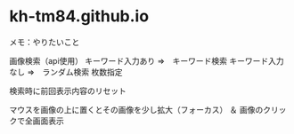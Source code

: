 # kh-tm84.github.io


メモ：やりたいこと

画像検索（api使用）
キーワード入力あり ⇒　キーワード検索
キーワード入力なし ⇒　ランダム検索
枚数指定

検索時に前回表示内容のリセット

マウスを画像の上に置くとその画像を少し拡大（フォーカス）
＆
画像のクリックで全画面表示


